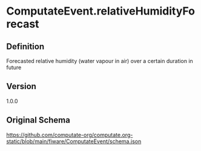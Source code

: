 # ComputateEvent.relativeHumidityForecast

## Definition
Forecasted relative humidity (water vapour in air) over a certain duration in future

## Version
1.0.0

## Original Schema
https://github.com/computate-org/computate.org-static/blob/main/fiware/ComputateEvent/schema.json
